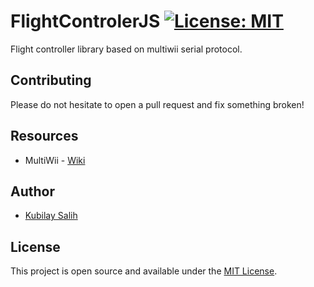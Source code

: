 # FlightControlerJS [![License: MIT](https://img.shields.io/badge/License-MIT-blue.svg)](https://opensource.org/licenses/MIT)

Flight controller library based on multiwii serial protocol.

## Contributing

Please do not hesitate to open a pull request and fix something broken!

## Resources

- MultiWii - [Wiki](http://www.multiwii.com/wiki/index.php?title=Main_Page)

## Author

- [Kubilay Salih](https://kubilay.io)

## License

This project is open source and available under the [MIT License](LICENSE).
